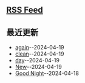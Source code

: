 ## [RSS Feed](https://raw.githubusercontent.com/somebody27/myblog/main/feed.xml)
## 最近更新
- [again](https://github.com/somebody27/myblog/issues/11)--2024-04-19
- [clean](https://github.com/somebody27/myblog/issues/10)--2024-04-19
- [day](https://github.com/somebody27/myblog/issues/9)--2024-04-19
- [New](https://github.com/somebody27/myblog/issues/8)--2024-04-19
- [Good Night](https://github.com/somebody27/myblog/issues/7)--2024-04-18
